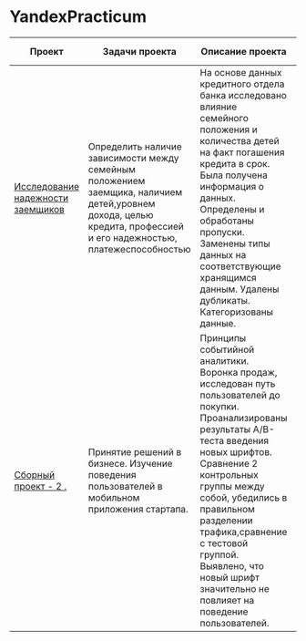 # YandexPracticum
|Проект|Задачи проекта|Описание проекта|Навыки и инструменты|
|------|--------------|----------------|--------------------|
|[Исследование надежности заемщиков](https://github.com/Ilya19813001/YandexPracticum/blob/main/Проект%20-1/Исследование%20надежности%20заемщиков.ipynb)|Определить наличие зависимости между семейным положением заемщика, наличием детей,уровнем дохода, целью кредита, профессией и его надежностью, платежеспособностью|На основе данных кредитного отдела банка исследовано влияние семейного положения и количества детей на факт погашения кредита в срок. Была получена информация о данных. Определены и обработаны пропуски. Заменены типы данных на соответствующие хранящимся данным. Удалены дубликаты. Категоризованы данные.|Pandas, Python, предобработка данных. Обработка данных, дубликаты, пропуски, категоризация, декомпозиция|
|[Сборный проект - 2 .](https://github.com/Ilya19813001/YandexPracticum/blob/main/Проект/sbornyi%20proekt%202-checkpoint.ipynb)|Принятие решений в бизнесе. Изучение поведения пользователей в мобильном приложения стартапа.|Принципы событийной аналитики. Воронка продаж, исследован путь пользователей до покупки. Проанализированы результаты A/B-теста введения новых шрифтов. Сравнение 2 контрольных группы между собой, убедились в правильном разделении трафика,сравнение с тестовой группой. Выявлено, что новый шрифт значительно не повлияет на поведение пользователей.|A/B-тестирование, Matplotlib, Pandas, Plotly, Python, Seaborn, визуализация данных, проверка статистических гипотез, продуктовые метрики, событийная аналитика. A/А/B-тест, визуализация, статистический тест|
